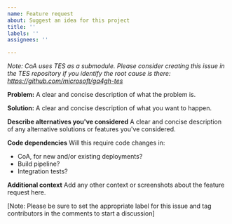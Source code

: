 ```yaml
---
name: Feature request
about: Suggest an idea for this project
title: ''
labels: ''
assignees: ''

---
```


*Note: CoA uses TES as a submodule.  Please consider creating this issue in the TES repository if you identify the root cause is there: https://github.com/microsoft/ga4gh-tes*

**Problem:**
A clear and concise description of what the problem is.

**Solution:**
A clear and concise description of what you want to happen.

**Describe alternatives you've considered**
A clear and concise description of any alternative solutions or features you've considered.

**Code dependencies**
Will this require code changes in:
* CoA, for new and/or existing deployments?
* Build pipeline?
* Integration tests?

**Additional context**
Add any other context or screenshots about the feature request here.

[Note: Please be sure to set the appropriate label for this issue and tag contributors in the comments to start a discussion]
